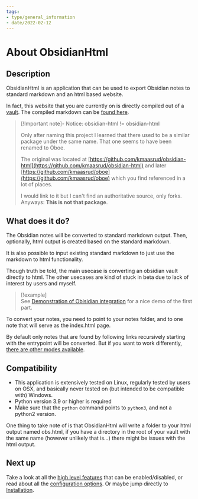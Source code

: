 ```yaml
---
tags:
- type/general_information
- date/2022-02-12
---
```

   
# About ObsidianHtml   
## Description   
ObsidianHtml is an application that can be used to export Obsidian notes to standard markdown and an html based website.    
   
In fact, this website that you are currently on is directly compiled out of a [vault](https://github.com/obsidian-html/obsidian-html.github.io/tree/main/__src/vault). The compiled markdown can be [found here](../index.md).   
   
> [!Important note]- Notice: obsidian-html != obsidian-html   
>   
> Only after naming this project I learned that there used to be a similar package under the same name. That one seems to have been renamed to Oboe.    
>    
> The original was located at [https://github.com/kmaasrud/obsidian-html](https://github.com/kmaasrud/obsidian-html) and later [https://github.com/kmaasrud/oboe](https://github.com/kmaasrud/oboe) which you find referenced in a lot of places.    
>    
> I would link to it but I can't find an authoritative source, only forks.    
> Anyways: **This is not that package**.   
   
## What does it do?   
The Obsidian notes will be converted to standard markdown output. Then, optionally, html output is created based on the standard markdown.   
   
It is also possible to input existing standard markdown to just use the markdown to html functionality.   
   
Though truth be told, the main usecase is converting an obsidian vault directly to html. The other usecases are kind of stuck in beta due to lack of interest by users and myself.   
   
> [!example]   
> See [Demonstration of Obisidian integration](../Demonstrations/Demonstration%20of%20Obisidian%20integration.md) for a nice demo of the first part.   
   
To convert your notes, you need to point to your notes folder, and to one note that will serve as the index.html page.   
   
By default only notes that are found by following links recursively starting with the entrypoint will be converted. But if you want to work differently, [there are other modes available](../Configurations/Modes.md).   
   
## Compatibility   
   
- This application is extensively tested on Linux, regularly tested by users on OSX, and basically never tested on (but intended to be compatible with) Windows.   
- Python version 3.9 or higher is required   
- Make sure that the `python` command points to `python3`, and not a python2 version.   
   
One thing to take note of is that ObsidianHtml will write a folder to your html output named obs.html, if you have a directory in the root of your vault with the same name (however unlikely that is...) there might be issues with the html output.   
   
   
## Next up   
Take a look at all the [high level features](../Configurations/Features.md) that can be enabled/disabled, or read about all the [configuration options](../Configurations/Configuration%20Options.md). Or maybe jump directly to [Installation](../Instructions/Installation.md).